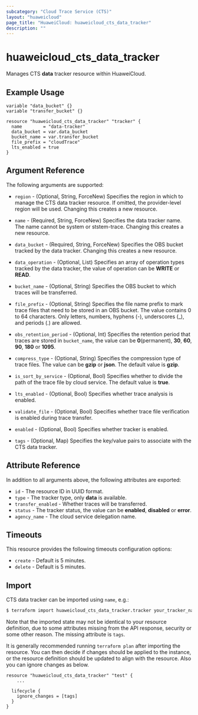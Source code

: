 ```yaml
---
subcategory: "Cloud Trace Service (CTS)"
layout: "huaweicloud"
page_title: "HuaweiCloud: huaweicloud_cts_data_tracker"
description: ""
---
```


# huaweicloud_cts_data_tracker

Manages CTS **data** tracker resource within HuaweiCloud.

## Example Usage

```hcl
variable "data_bucket" {}
variable "transfer_bucket" {}

resource "huaweicloud_cts_data_tracker" "tracker" {
  name        = "data-tracker"
  data_bucket = var.data_bucket
  bucket_name = var.transfer_bucket
  file_prefix = "cloudTrace"
  lts_enabled = true
}
```

## Argument Reference

The following arguments are supported:

* `region` - (Optional, String, ForceNew) Specifies the region in which to manage the CTS data tracker resource.
  If omitted, the provider-level region will be used. Changing this creates a new resource.

* `name` - (Required, String, ForceNew) Specifies the data tracker name. The name cannot be system or ststem-trace.
  Changing this creates a new resource.

* `data_bucket` - (Required, String, ForceNew) Specifies the OBS bucket tracked by the data tracker.
  Changing this creates a new resource.

* `data_operation` - (Optional, List) Specifies an array of operation types tracked by the data tracker,
  the value of operation can be **WRITE** or **READ**.

* `bucket_name` - (Optional, String) Specifies the OBS bucket to which traces will be transferred.

* `file_prefix` - (Optional, String) Specifies the file name prefix to mark trace files that need to be stored
  in an OBS bucket. The value contains 0 to 64 characters. Only letters, numbers, hyphens (-), underscores (_),
  and periods (.) are allowed.

* `obs_retention_period` - (Optional, Int) Specifies the retention period that traces are stored in `bucket_name`,
  the value can be **0**(permanent), **30**, **60**, **90**, **180** or **1095**.

* `compress_type` - (Optional, String) Specifies the compression type of trace files. The value can be **gzip**
  or **json**. The default value is **gzip**.

* `is_sort_by_service` - (Optional, Bool) Specifies whether to divide the path of the trace file by cloud service.
  The default value is **true**.

* `lts_enabled` - (Optional, Bool) Specifies whether trace analysis is enabled.

* `validate_file` - (Optional, Bool) Specifies whether trace file verification is enabled during trace transfer.

* `enabled` - (Optional, Bool) Specifies whether tracker is enabled.

* `tags` - (Optional, Map) Specifies the key/value pairs to associate with the CTS data tracker.

## Attribute Reference

In addition to all arguments above, the following attributes are exported:

* `id` - The resource ID in UUID format.
* `type` - The tracker type, only **data** is available.
* `transfer_enabled` - Whether traces will be transferred.
* `status` - The tracker status, the value can be **enabled**, **disabled** or **error**.
* `agency_name` - The cloud service delegation name.

## Timeouts

This resource provides the following timeouts configuration options:

* `create` - Default is 5 minutes.
* `delete` - Default is 5 minutes.

## Import

CTS data tracker can be imported using `name`, e.g.:

```bash
$ terraform import huaweicloud_cts_data_tracker.tracker your_tracker_name
```

Note that the imported state may not be identical to your resource definition, due to some attributes missing from the
API response, security or some other reason. The missing attribute is `tags`.

It is generally recommended running `terraform plan` after importing the resource.
You can then decide if changes should be applied to the instance, or the resource definition should be updated to
align with the resource. Also you can ignore changes as below.

```hcl
resource "huaweicloud_cts_data_tracker" "test" {
    ...

  lifecycle {
    ignore_changes = [tags]
  }
}
```
